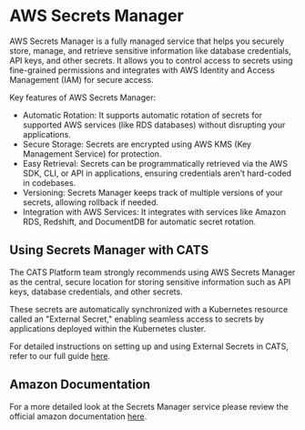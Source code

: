 # AWS Secrets Manager

AWS Secrets Manager is a fully managed service that helps you securely store, manage, and retrieve sensitive information like database credentials, API keys, and other secrets. It allows you to control access to secrets using fine-grained permissions and integrates with AWS Identity and Access Management (IAM) for secure access.

Key features of AWS Secrets Manager:

- Automatic Rotation: It supports automatic rotation of secrets for supported AWS services (like RDS databases) without disrupting your applications.
- Secure Storage: Secrets are encrypted using AWS KMS (Key Management Service) for protection.
- Easy Retrieval: Secrets can be programmatically retrieved via the AWS SDK, CLI, or API in applications, ensuring credentials aren’t hard-coded in codebases.
- Versioning: Secrets Manager keeps track of multiple versions of your secrets, allowing rollback if needed.
- Integration with AWS Services: It integrates with services like Amazon RDS, Redshift, and DocumentDB for automatic secret rotation.

## Using Secrets Manager with CATS

The CATS Platform team strongly recommends using AWS Secrets Manager as the central, secure location for storing sensitive information such as API keys, database credentials, and other secrets.

These secrets are automatically synchronized with a Kubernetes resource called an "External Secret," enabling seamless access to secrets by applications deployed within the Kubernetes cluster.

For detailed instructions on setting up and using External Secrets in CATS, refer to our full guide [here](./ExternalSecrets.md). 

## Amazon Documentation

For a more detailed look at the Secrets Manager service please review the official amazon documentation [here](https://docs.aws.amazon.com/secretsmanager/).